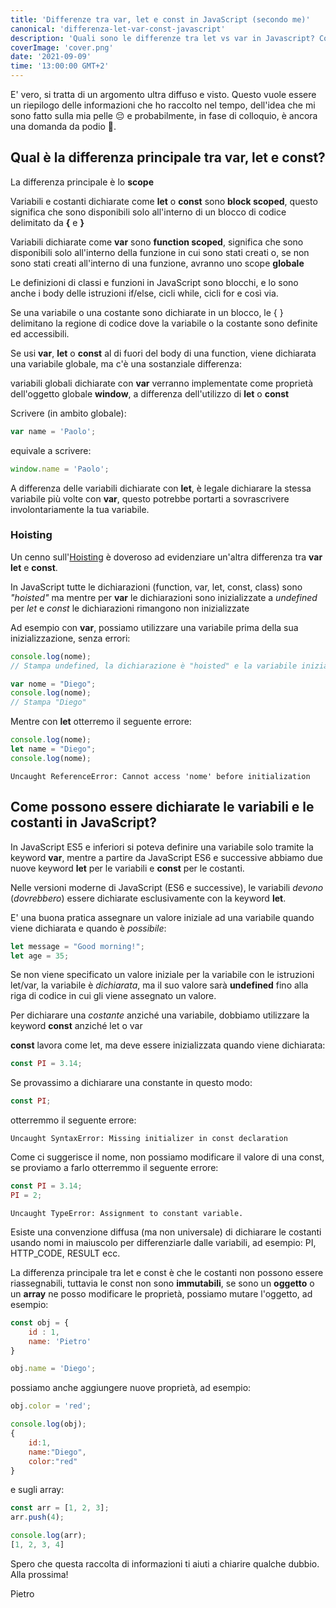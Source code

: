 ```yaml
---
title: 'Differenze tra var, let e const in JavaScript (secondo me)'
canonical: 'differenza-let-var-const-javascript'
description: 'Quali sono le differenze tra let vs var in Javascript? Cos&#039;è l&#039;hoisting? Qual è la differenza tra scope locale o globale?'
coverImage: 'cover.png'
date: '2021-09-09'
time: '13:00:00 GMT+2'
---
```

E' vero, si tratta di un argomento ultra diffuso e visto.
Questo vuole essere un riepilogo delle informazioni che ho raccolto nel tempo, dell'idea che mi sono fatto sulla mia pelle 😔 e probabilmente, in fase di colloquio, è ancora una domanda da podio 🏅.

## Qual è la differenza principale tra var, let e const?
La differenza principale è lo **scope**

Variabili e costanti dichiarate come **let** o **const** sono **block scoped**, questo significa che sono disponibili solo all'interno di un blocco di codice delimitato da **{** e **}**

Variabili dichiarate come **var** sono **function scoped**, significa che sono disponibili solo all'interno della funzione in cui sono stati creati o, se non sono stati creati all'interno di una funzione, avranno uno scope **globale**

Le definizioni di classi e funzioni in JavaScript sono blocchi, e lo sono anche i body delle istruzioni if/else, cicli while, cicli for e così via.

Se una variabile o una costante sono dichiarate in un blocco, le { } delimitano la regione di codice dove la variabile o la costante sono definite ed accessibili.

Se usi **var**, **let** o **const** al di fuori del body di una function, viene dichiarata una variabile globale, ma c'è una sostanziale differenza:

variabili globali dichiarate con **var** verranno implementate come proprietà dell'oggetto globale **window**, a differenza dell'utilizzo di **let** o **const** 

Scrivere (in ambito globale): 

```javascript
var name = 'Paolo';
```

equivale a scrivere:

```javascript
window.name = 'Paolo';
```

A differenza delle variabili dichiarate con **let**, è legale dichiarare la stessa variabile più volte con **var**, questo potrebbe portarti a sovrascrivere involontariamente la tua variabile.

### Hoisting

Un cenno sull'<a href="https://developer.mozilla.org/en-US/docs/Glossary/Hoisting" target="_blank">Hoisting</a> è doveroso ad evidenziare un'altra differenza tra **var** **let** e **const**.

In JavaScript tutte le dichiarazioni (function, var, let, const, class) sono *"hoisted"* ma mentre per **var** le dichiarazioni sono inizializzate a *undefined* per *let* e *const* le dichiarazioni rimangono non inizializzate

Ad esempio con **var**, possiamo utilizzare una variabile prima della sua inizializzazione, senza errori:

```javascript
console.log(nome);
// Stampa undefined, la dichiarazione è "hoisted" e la variabile inizializzata ad undefined

var nome = "Diego";
console.log(nome);
// Stampa "Diego" 
```

Mentre con **let** otterremo il seguente errore:

```javascript
console.log(nome);
let name = "Diego";
console.log(nome);
```
```error
Uncaught ReferenceError: Cannot access 'nome' before initialization
```

## Come possono essere dichiarate le variabili e le costanti in JavaScript?

In JavaScript ES5 e inferiori si poteva definire una variabile solo tramite la keyword **var**, mentre a partire da JavaScript ES6 e successive abbiamo due nuove keyword **let** per le variabili e **const** per le costanti.

Nelle versioni moderne di JavaScript (ES6 e successive), le variabili *devono* (*dovrebbero*) essere dichiarate esclusivamente con la keyword **let**.

E' una buona pratica assegnare un valore iniziale ad una variabile quando viene dichiarata e quando è *possibile*:

```javascript 
let message = "Good morning!";
let age = 35;
```

Se non viene specificato un valore iniziale per la variabile con le istruzioni let/var, la variabile è *dichiarata*, ma il suo valore sarà **undefined** fino alla riga di codice in cui gli viene assegnato un valore.

Per dichiarare una *costante* anziché una variabile, dobbiamo utilizzare la keyword **const** anziché let o var

**const** lavora come let, ma deve essere inizializzata quando viene dichiarata:

```javascript 
const PI = 3.14;
```

Se provassimo a dichiarare una constante in questo modo:

```javascript 
const PI;
```
otterremmo il seguente errore:
```error
Uncaught SyntaxError: Missing initializer in const declaration
```

Come ci suggerisce il nome, non possiamo modificare il valore di una const, se proviamo a farlo otterremmo il seguente errore:
```javascript 
const PI = 3.14;
PI = 2;
```
```error
Uncaught TypeError: Assignment to constant variable.
```
Esiste una convenzione diffusa (ma non universale) di dichiarare le costanti usando nomi in maiuscolo per differenziarle dalle variabili, ad esempio: PI, HTTP_CODE, RESULT ecc.

La differenza principale tra let e const è che le costanti non possono essere riassegnabili, tuttavia le const non sono **immutabili**, se sono un **oggetto** o un **array** ne posso modificare le proprietà, possiamo mutare l'oggetto, ad esempio:

```javascript 
const obj = {
    id : 1,
    name: 'Pietro'
}

obj.name = 'Diego';
```
possiamo anche aggiungere nuove proprietà, ad esempio:
```javascript 
obj.color = 'red';

console.log(obj);
{
    id:1,
    name:"Diego",
    color:"red"
}
```
e sugli array:
```javascript 
const arr = [1, 2, 3];
arr.push(4);

console.log(arr);
[1, 2, 3, 4]
```

Spero che questa raccolta di informazioni ti aiuti a chiarire qualche dubbio.
Alla prossima!

Pietro